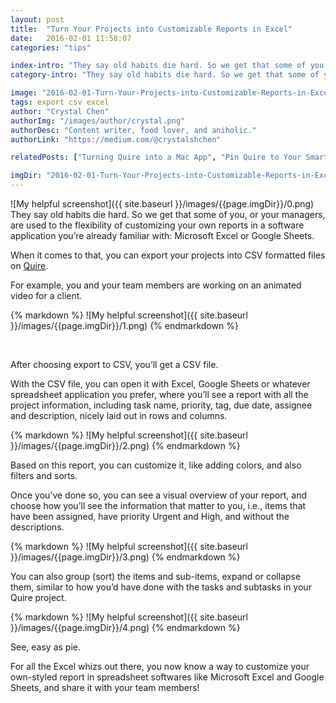 ```yaml
---
layout: post
title:  "Turn Your Projects into Customizable Reports in Excel"
date:   2016-02-01 11:58:07
categories: "tips"

index-intro: "They say old habits die hard. So we get that some of you, or your managers, are used to the flexibility of customizing your own reports in a software application you’re already familiar with: Microsoft Excel or Google Sheets. When it comes to that, you can export your projects into CSV formatted files on Quire."
category-intro: "They say old habits die hard. So we get that some of you, or your managers, are used to the flexibility of customizing your own reports..."

image: "2016-02-01-Turn-Your-Projects-into-Customizable-Reports-in-Excel/0.png"
tags: export csv excel
author: "Crystal Chen"
authorImg: "/images/author/crystal.png"
authorDesc: "Content writer, food lover, and aniholic."
authorLink: "https://medium.com/@crystalshchen"

relatedPosts: ["Turning Quire into a Mac App", "Pin Quire to Your Smartphone’s Home Screen"]

imgDir: "2016-02-01-Turn-Your-Projects-into-Customizable-Reports-in-Excel"
---
```



![My helpful screenshot]({{ site.baseurl }}/images/{{page.imgDir}}/0.png)
They say old habits die hard. So we get that some of you, or your managers, are used to the flexibility of customizing your own reports in a software application you’re already familiar with: Microsoft Excel or Google Sheets.

When it comes to that, you can export your projects into CSV formatted files on [Quire](https://quire.io/).

For example, you and your team members are working on an animated video for a client.

<div style="max-width: 550px; max-height: 458px; margin: 0 auto;">
{% markdown %}
![My helpful screenshot]({{ site.baseurl }}/images/{{page.imgDir}}/1.png)
{% endmarkdown %}
</div><p><br>

After choosing export to CSV, you’ll get a CSV file.

With the CSV file, you can open it with Excel, Google Sheets or whatever spreadsheet application you prefer, where you’ll see a report with all the project information, including task name, priority, tag, due date, assignee and description, nicely laid out in rows and columns.

<div style="max-width: 550px; max-height: 458px; margin: 0 auto;">
{% markdown %}
![My helpful screenshot]({{ site.baseurl }}/images/{{page.imgDir}}/2.png)
{% endmarkdown %}
</div>

Based on this report, you can customize it, like adding colors, and also filters and sorts.

Once you’ve done so, you can see a visual overview of your report, and choose how you’ll see the information that matter to you, i.e., items that have been assigned, have priority Urgent and High, and without the descriptions.

<div style="max-width: 550px; max-height: 458px; margin: 0 auto;">
{% markdown %}
![My helpful screenshot]({{ site.baseurl }}/images/{{page.imgDir}}/3.png)
{% endmarkdown %}
</div>

You can also group (sort) the items and sub-items, expand or collapse them, similar to how you’d have done with the tasks and subtasks in your Quire project.

<div style="max-width: 550px; max-height: 458px; margin: 0 auto;">
{% markdown %}
![My helpful screenshot]({{ site.baseurl }}/images/{{page.imgDir}}/4.png)
{% endmarkdown %}
</div>

See, easy as pie.

For all the Excel whizs out there, you now know a way to customize your own-styled report in spreadsheet softwares like Microsoft Excel and Google Sheets, and share it with your team members!

[jekyll]:      http://jekyllrb.com
[jekyll-gh]:   https://github.com/jekyll/jekyll
[jekyll-help]: https://github.com/jekyll/jekyll-help
